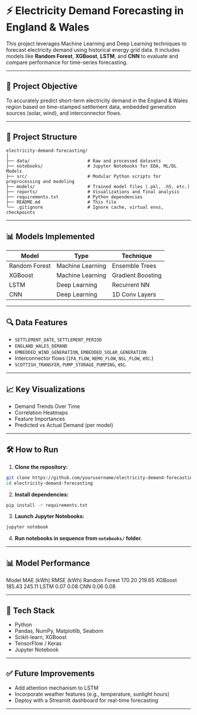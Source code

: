 
# ⚡ Electricity Demand Forecasting in England & Wales

This project leverages Machine Learning and Deep Learning techniques to forecast electricity demand using historical energy grid data. It includes models like **Random Forest**, **XGBoost**, **LSTM**, and **CNN** to evaluate and compare performance for time-series forecasting.

---

## 📌 Project Objective

To accurately predict short-term electricity demand in the England & Wales region based on time-stamped settlement data, embedded generation sources (solar, wind), and interconnector flows.

---

## 📂 Project Structure

```
electricity-demand-forecasting/
│
├── data/                      # Raw and processed datasets
├── notebooks/                 # Jupyter Notebooks for EDA, ML/DL Models
├── src/                       # Modular Python scripts for preprocessing and modeling
├── models/                    # Trained model files (.pkl, .h5, etc.)
├── reports/                   # Visualizations and final analysis
├── requirements.txt           # Python dependencies
├── README.md                  # This file
└── .gitignore                 # Ignore cache, virtual envs, checkpoints
```

---

## 📊 Models Implemented

| Model          | Type           | Technique         |
|----------------|----------------|-------------------|
| Random Forest  | Machine Learning | Ensemble Trees   |
| XGBoost        | Machine Learning | Gradient Boosting|
| LSTM           | Deep Learning    | Recurrent NN     |
| CNN            | Deep Learning    | 1D Conv Layers   |

---

## 🔍 Data Features

- `SETTLEMENT_DATE`, `SETTLEMENT_PERIOD`
- `ENGLAND_WALES_DEMAND`
- `EMBEDDED_WIND_GENERATION`, `EMBEDDED_SOLAR_GENERATION`
- Interconnector flows (`IFA_FLOW`, `NEMO_FLOW`, `NSL_FLOW`, etc.)
- `SCOTTISH_TRANSFER`, `PUMP_STORAGE_PUMPING`, etc.

---

## 📈 Key Visualizations

- Demand Trends Over Time
- Correlation Heatmaps
- Feature Importances
- Predicted vs Actual Demand (per model)

---

## 🛠️ How to Run

1. **Clone the repository:**

```bash
git clone https://github.com/yourusername/electricity-demand-forecasting.git
cd electricity-demand-forecasting
```

2. **Install dependencies:**

```bash
pip install -r requirements.txt
```

3. **Launch Jupyter Notebooks:**

```bash
jupyter notebook
```

4. **Run notebooks in sequence from `notebooks/` folder.**

---

## 📊 Model Performance 
Model	            MAE (kWh)	   RMSE (kWh)
Random Forest	     170.20	     219.65
XGBoost	           185.43	     245.11
LSTM	              0.07	     0.08
CNN	                0.06	     0.08

---

## 🧠 Tech Stack

- Python
- Pandas, NumPy, Matplotlib, Seaborn
- Scikit-learn, XGBoost
- TensorFlow / Keras
- Jupyter Notebook

---

## ✅ Future Improvements

- Add attention mechanism to LSTM
- Incorporate weather features (e.g., temperature, sunlight hours)
- Deploy with a Streamlit dashboard for real-time forecasting

---

